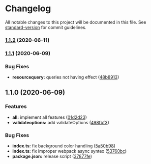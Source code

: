 # Changelog

All notable changes to this project will be documented in this file. See [standard-version](https://github.com/conventional-changelog/standard-version) for commit guidelines.

### [1.1.2](https://github.com/CoolCyberBrain/webpack-image-placeholder-loader/compare/v1.1.1...v1.1.2) (2020-06-11)

### [1.1.1](https://github.com/CoolCyberBrain/webpack-image-placeholder-loader/compare/v1.1.0...v1.1.1) (2020-06-09)


### Bug Fixes

* **resourcequery:** queries not having effect ([48b8913](https://github.com/CoolCyberBrain/webpack-image-placeholder-loader/commit/48b891365d662426dd72dd87f4e2d039f53d619b))

## 1.1.0 (2020-06-09)


### Features

* **all:** implement all features ([01d2d23](https://github.com/CoolCyberBrain/webpack-image-placeholder-loader/commit/01d2d231b72854a32e127727b3818817fa593a0d))
* **validateoptions:** add validateOptions ([498fbf3](https://github.com/CoolCyberBrain/webpack-image-placeholder-loader/commit/498fbf39c5a17542aa39dcec200522ab2616b663))


### Bug Fixes

* **index.ts:** fix background color handling ([5a50b98](https://github.com/CoolCyberBrain/webpack-image-placeholder-loader/commit/5a50b98167f2a2e3383c27329a4ce9066a84f5a4))
* **index.ts:** fix improper webpack async syntex ([53760bc](https://github.com/CoolCyberBrain/webpack-image-placeholder-loader/commit/53760bcf9749c31da9df89e2e8dfe6560a4e91f1))
* **package.json:** release script ([37877fe](https://github.com/CoolCyberBrain/webpack-image-placeholder-loader/commit/37877fef291ccc7e30fa0785db97f9e674cefad5))
